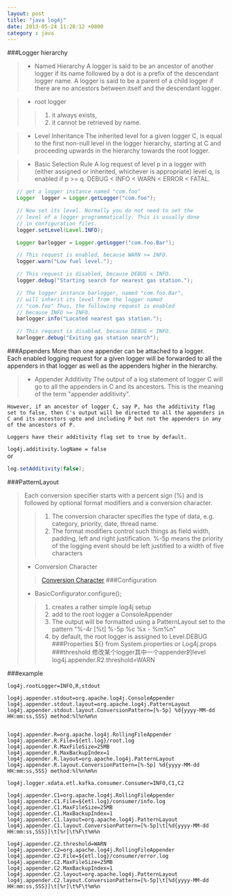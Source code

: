 ```yaml
---
layout: post
title: "java log4j"
date: 2013-05-24 11:28:12 +0800
category : java
---
```

###Logger hierarchy
>+ Named Hierarchy
    A logger is said to be an ancestor of another logger if its name followed by a dot is a prefix of the descendant logger name. A logger is said to be a parent of a child logger if there are no ancestors between itself and the descendant logger.  

>+ root logger
>>1. it always exists,
>>2. it cannot be retrieved by name.  

>+ Level Inheritance
	The inherited level for a given logger C, is equal to the first non-null level in the logger hierarchy, starting at C and proceeding upwards in the hierarchy towards the root logger.  

<!--more-->

>+ Basic Selection Rule
	A log request of level p in a logger with (either assigned or inherited, whichever is appropriate) level q, is enabled if p >= q.
	DEBUG < INFO < WARN < ERROR < FATAL.  
```java
   // get a logger instance named "com.foo"
   Logger  logger = Logger.getLogger("com.foo");

   // Now set its level. Normally you do not need to set the
   // level of a logger programmatically. This is usually done
   // in configuration files.
   logger.setLevel(Level.INFO);

   Logger barlogger = Logger.getLogger("com.foo.Bar");

   // This request is enabled, because WARN >= INFO.
   logger.warn("Low fuel level.");

   // This request is disabled, because DEBUG < INFO.
   logger.debug("Starting search for nearest gas station.");

   // The logger instance barlogger, named "com.foo.Bar",
   // will inherit its level from the logger named
   // "com.foo" Thus, the following request is enabled
   // because INFO >= INFO.
   barlogger.info("Located nearest gas station.");

   // This request is disabled, because DEBUG < INFO.
   barlogger.debug("Exiting gas station search");
```

###Appenders
	More than one appender can be attached to a logger.  
	Each enabled logging request for a given logger will be forwarded to all the appenders in that logger as well as the appenders higher in the hierarchy.   
>+ Appender Additivity
	The output of a log statement of logger C will go to all the appenders in C and its ancestors. This is the meaning of the term "appender additivity".

	However, if an ancestor of logger C, say P, has the additivity flag set to false, then C's output will be directed to all the appenders in C and its ancestors upto and including P but not the appenders in any of the ancestors of P.

	Loggers have their additivity flag set to true by default.  

`log4j.additivity.logName = false`  
or
```java
log.setAdditivity(false);
```
###PatternLayout
>Each conversion specifier starts with a percent sign (%) and is followed by optional format modifiers and a conversion character.
>>1. The conversion character specifies the type of data, e.g. category, priority, date, thread name.
>>2. The format modifiers control such things as field width, padding, left and right justification.
	%-5p means the priority of the logging event should be left justified to a width of five characters  
>+ Conversion Character  
>>[Conversion Character](http://logging.apache.org/log4j/1.2/apidocs/org/apache/log4j/PatternLayout.html)
###Configuration
>+ BasicConfigurator.configure();
>>1. creates a rather simple log4j setup
>>2. add to the root logger a ConsoleAppender
>>3. The output will be formatted using a PatternLayout set to the pattern "%-4r \[%t\] %-5p %c %x - %m%n"
>>4. by default, the root logger is assigned to Level.DEBUG
###Properties
	${}  from System.properties or Log4j.props
###threshold
	修改某个logger其中一个appender的level
	log4j.appender.R2.threshold=WARN  

###example

	log4j.rootLogger=INFO,R,stdout

	log4j.appender.stdout=org.apache.log4j.ConsoleAppender
	log4j.appender.stdout.layout=org.apache.log4j.PatternLayout
	log4j.appender.stdout.layout.ConversionPattern=[%-5p] %d{yyyy-MM-dd HH:mm:ss,SSS} method:%l%n%m%n


	log4j.appender.R=org.apache.log4j.RollingFileAppender
	log4j.appender.R.File=${etl.log}/root.log
	log4j.appender.R.MaxFileSize=25MB
	log4j.appender.R.MaxBackupIndex=1
	log4j.appender.R.layout=org.apache.log4j.PatternLayout
	log4j.appender.R.layout.ConversionPattern=[%-5p] %d{yyyy-MM-dd HH:mm:ss,SSS} method:%l%n%m%n

	log4j.logger.xdata.etl.kafka.consumer.Consumer=INFO,C1,C2

	log4j.appender.C1=org.apache.log4j.RollingFileAppender
	log4j.appender.C1.File=${etl.log}/consumer/info.log
	log4j.appender.C1.MaxFileSize=25MB
	log4j.appender.C1.MaxBackupIndex=1
	log4j.appender.C1.layout=org.apache.log4j.PatternLayout
	log4j.appender.C1.layout.ConversionPattern=[%-5p]\t[%d{yyyy-MM-dd HH:mm:ss,SSS}]\t[%r]\t%F\t%m%n

	log4j.appender.C2.threshold=WARN
	log4j.appender.C2=org.apache.log4j.RollingFileAppender
	log4j.appender.C2.File=${etl.log}/consumer/error.log
	log4j.appender.C2.MaxFileSize=25MB
	log4j.appender.C2.MaxBackupIndex=1
	log4j.appender.C2.layout=org.apache.log4j.PatternLayout
	log4j.appender.C2.layout.ConversionPattern=[%-5p]\t[%d{yyyy-MM-dd HH:mm:ss,SSS}]\t[%r]\t%F\t%m%n






